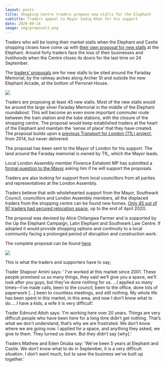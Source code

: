 ```yaml
---
layout: posts
title: Shopping Centre traders propose new stalls for the Elephant
subtitle: Traders appeal to Mayor Sadiq Khan for his support
date: 2020-09-14
image: img/proposal1.png
---
```

Traders who will be losing their market stalls when the Elephant and Castle shopping closes have come up with [their own proposal for new stalls](https://latinelephant.org/elephant-castle-relocation-proposal/) at the Elephant. Around forty traders face the loss of their businesses and livelihoods when the Centre closes its doors for the last time on 24 September.

The [traders’ proposals](https://latinelephant.org/elephant-castle-relocation-proposal/) are for new stalls to be sited around the Faraday Memorial, by the railway arches along Archer St and outside the new Elephant Arcade, at the bottom of Perronet House.

![](https://35percent.org/img/proposal1.png)

Traders are proposing at least 45 new stalls.  Most of the new stalls would be around the large silver Faraday Memorial in the middle of the Elephant roundabout. This will become an even more important commuter route between the train station and the tube stations, with the closure of the shopping centre.  The proposal would keep established traders at the heart of the Elephant and maintain the ‘sense of place’ that they have created.  The proposal builds upon a [previous Transport for London (TfL) project](https://www.london-se1.co.uk/news/view/7961), from 2014, but never delivered.

The proposal has been sent to the Mayor of London for his support.  The land around the Faraday memorial is owned by TfL, which the Mayor leads.

Local London Assembly member Florence Eshalomi MP has submitted a [formal question to the Mayor](https://twitter.com/se1/status/1303737672565960706/photo/1) asking him if he will support the proposals.

Traders are also looking for support from local councillors from all parties and representatives at the London Assembly.

Traders believe that with wholehearted support from the Mayor, Southwark Council, councillors and London Assembly members, all the displaced traders from the shopping centre can be found new homes. [Only 45 out of 97 traders had secured relocation space](https://35percent.org/2020-08-31-southwark-responds-to-shopping-centre-campaigners/), up to the end of April 2020.

The proposal was devised by Alice Chilangwa Farmer and is supported by the Up the Elephant Campaign, Latin Elephant and Southwark Law Centre.  If adopted it would provide shopping options and continuity to a local community facing a prolonged period of disruption and construction work.

The complete proposal can be found [here](https://latinelephant.org/elephant-castle-relocation-proposal/).

![](https://35percent.org/img/proposal2.png)

This is what the traders and supporters have to say;

Trader Shapoor Amini says: ‘ I’ve worked at this market since 2001. These people promised us so many things, they said we’ll give you a space, we’ll look after you guys, but they’ve done nothing for us. …I applied so many times—I’ve made calls, been to the council, been to the office, done lots of paperwork […] been to countless meetings, and still nothing.  My whole life has been spent in this market, in this area, and now I don’t know what to do…..I have a kids, a wife it is very difficult’.

Trader Edmund Attoh says: ‘I’m working here over 20 years. Things are very difficult people who have been here for a long time didn’t get nothing. That’s what we don’t understand, that’s why we are frustrated. We don’t know where we are going now. I applied for a space, and anything they asked, we give to them. They turned us down. But they didn’t say [why].’

Traders Mathew and Eden Onuba say: ‘We’ve been 5 years at Elephant and Castle. We don’t know what to do in September, it is a very difficult situation. I don’t want much, but to save the business we’ve built up together.’


